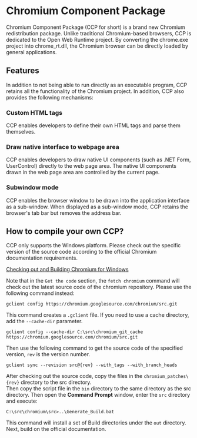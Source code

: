 # Chromium Component Package

Chromium Component Package (CCP for short) is a brand new Chromium redistribution package. Unlike traditional Chromium-based browsers, CCP is dedicated to the Open Web Runtime project. By converting the chrome.exe project into chrome_rt.dll, the Chromium browser can be directly loaded by general applications.

## Features
In addition to not being able to run directly as an executable program, CCP retains all the functionality of the Chromium project. In addition, CCP also provides the following mechanisms:

### Custom HTML tags
CCP enables developers to define their own HTML tags and parse them themselves.

### Draw native interface to webpage area
CCP enables developers to draw native UI components (such as .NET Form, UserControl) directly to the web page area. The native UI components drawn in the web page area are controlled by the current page.

### Subwindow mode
CCP enables the browser window to be drawn into the application interface as a sub-window. When displayed as a sub-window mode, CCP retains the browser's tab bar but removes the address bar.

## How to compile your own CCP?

CCP only supports the Windows platform. Please check out the specific version of the source code according to the official Chromium documentation requirements.

[Checking out and Building Chromium for Windows](https://chromium.googlesource.com/chromium/src/+/master/docs/windows_build_instructions.md)

Note that in the `Get the code` section, the `fetch chromium` command will check out the latest source code of the chromium repository. Please use the following command instead:

```
gclient config https://chromium.googlesource.com/chromium/src.git
```

This command creates a `.gclient` file. If you need to use a cache directory, add the `--cache-dir` parameter.

```
gclient config --cache-dir C:\src\chromium_git_cache https://chromium.googlesource.com/chromium/src.git
```

Then use the following command to get the source code of the specified version, `rev` is the version number.

```
gclient sync --revision src@{rev} --with_tags --with_branch_heads
```

After checking out the source code, copy the files in the `chromium_patches\{rev}` directory to the src directory.  
Then copy the script file in the `bin` directory to the same directory as the src directory. Then open the **Command Prompt** window, enter the `src` directory and execute:

```
C:\src\chromium\src>..\Generate_Build.bat
```

This command will install a set of Build directories under the `out` directory. Next, build on the official documentation.
